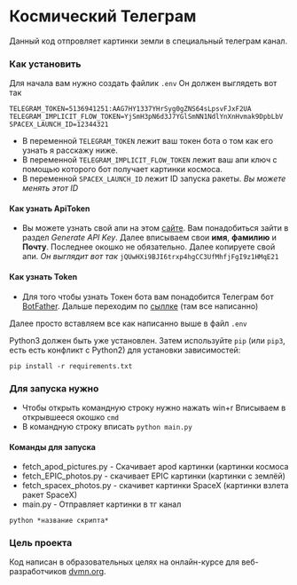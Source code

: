 # Космический Телеграм

Данный код отпровляет картинки земли в специальный телеграм канал.

### Как установить

Для начала вам нужно создать файлик `.env` Он должен выглядеть вот так
```
TELEGRAM_TOKEN=5136941251:AAG7HY1337YHrSyg0gZNS64sLрsvFJxF2UA
TELEGRAM_IMPLICIT_FLOW_TOKEN=YjSmH3pN6d3J7YGlSmNN1NdlYnXnHvmak9DpbLbV
SPACEX_LAUNCH_ID=12344321
```
+ В переменной `TELEGRAM_TOKEN` лежит ваш токен бота о том как его узнать я расскажу ниже.
+ В переменной `TELEGRAM_IMPLICIT_FLOW_TOKEN` лежит ваш апи ключ с помощью которого бот получает картинки космоса.
+ В переменной `SPACEX_LAUNCH_ID` лежит ID запуска ракеты.  *_Вы можете менять этот ID_*


#### Как узнать ApiToken
- Вы можете узнать свой апи на этом [сайте](https://api.nasa.gov/#apod).
Вам понадобиться зайти в раздел *Generate API Key*. Далее вписываем свои **имя**, **фамилию** и **Почту**. 
Последнее окошко не обязательно.
Далее копируете свой апи. *Он выглядит вот так*
`jQUwHXi9BJI6trxp4hgCC3UfMhfjFgI9z1HMqE21`

#### Как узнать Token
- Для того чтобы узнать Токен бота вам понадобится Телеграм бот [BotFather](https://t.me/BotFather).
Дальше переходим по [сыллке](https://way23.ru/%D1%80%D0%B5%D0%B3%D0%B8%D1%81%D1%82%D1%80%D0%B0%D1%86%D0%B8%D1%8F-%D0%B1%D0%BE%D1%82%D0%B0-%D0%B2-telegram.html) (там все написанно) 

Далее просто вставляем все как написанно выше в файл `.env`

Python3 должен быть уже установлен. 
Затем используйте `pip` (или `pip3`, есть есть конфликт с Python2) для установки зависимостей:
```
pip install -r requirements.txt
```
### Для запуска нужно
+ Чтобы открыть командную строку нужно нажать win+r Вписываем в открывшееся окошко `cmd`
+ В командную строку вписать `python main.py`

#### Команды для запуска
+ fetch_apod_pictures.py - Скачивает apod картинки (картинки космоса
+ fetch_EPIC_photos.py - скачивает EPIC картинки (картинки с землёй)
+ fetch_spacex_photos.py - скачивет картинки SpaceX (картинки взлета ракет SpaceX)
+ main.py - Отправляет картинки в тг канал

```
python *название скрипта*
```

### Цель проекта

Код написан в образовательных целях на онлайн-курсе для веб-разработчиков [dvmn.org](https://dvmn.org/).

